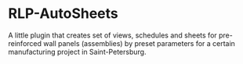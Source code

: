 # RLP-AutoSheets
A little plugin that creates set of views, schedules and sheets for pre-reinforced wall panels (assemblies) by preset parameters for a certain manufacturing project in Saint-Petersburg.
